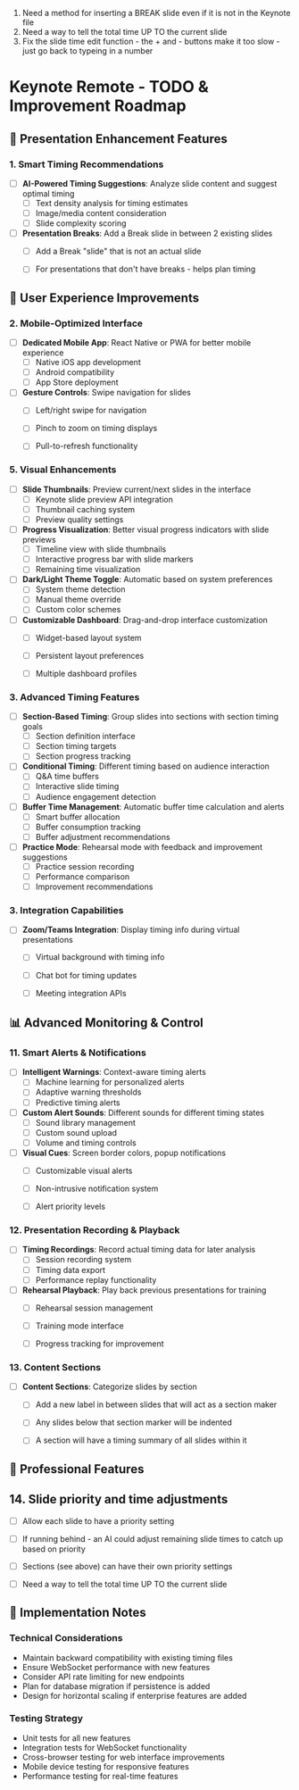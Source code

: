 1. Need a method for inserting a BREAK slide even if it is not in the Keynote file
2. Need a way to tell the total time UP TO the current slide
3. Fix the slide time edit function - the + and - buttons make it too slow - just go back to typeing in a number



# Keynote Remote - TODO & Improvement Roadmap

## 🚀 Presentation Enhancement Features

### 1. Smart Timing Recommendations
- [ ] **AI-Powered Timing Suggestions**: Analyze slide content and suggest optimal timing
  - [ ] Text density analysis for timing estimates
  - [ ] Image/media content consideration
  - [ ] Slide complexity scoring
- [ ] **Presentation Breaks**: Add a Break slide in between 2 existing slides
  - [ ] Add a Break "slide" that is not an actual slide 
  - [ ] For presentations that don't have breaks - helps plan timing


## 🎯 User Experience Improvements

### 2. Mobile-Optimized Interface
- [ ] **Dedicated Mobile App**: React Native or PWA for better mobile experience
  - [ ] Native iOS app development
  - [ ] Android compatibility
  - [ ] App Store deployment
- [ ] **Gesture Controls**: Swipe navigation for slides
  - [ ] Left/right swipe for navigation
  - [ ] Pinch to zoom on timing displays
  - [ ] Pull-to-refresh functionality



### 5. Visual Enhancements
- [ ] **Slide Thumbnails**: Preview current/next slides in the interface
  - [ ] Keynote slide preview API integration
  - [ ] Thumbnail caching system
  - [ ] Preview quality settings
- [ ] **Progress Visualization**: Better visual progress indicators with slide previews
  - [ ] Timeline view with slide thumbnails
  - [ ] Interactive progress bar with slide markers
  - [ ] Remaining time visualization
- [ ] **Dark/Light Theme Toggle**: Automatic based on system preferences
  - [ ] System theme detection
  - [ ] Manual theme override
  - [ ] Custom color schemes
- [ ] **Customizable Dashboard**: Drag-and-drop interface customization
  - [ ] Widget-based layout system
  - [ ] Persistent layout preferences
  - [ ] Multiple dashboard profiles


### 3. Advanced Timing Features
- [ ] **Section-Based Timing**: Group slides into sections with section timing goals
  - [ ] Section definition interface
  - [ ] Section timing targets
  - [ ] Section progress tracking
- [ ] **Conditional Timing**: Different timing based on audience interaction
  - [ ] Q&A time buffers
  - [ ] Interactive slide timing
  - [ ] Audience engagement detection
- [ ] **Buffer Time Management**: Automatic buffer time calculation and alerts
  - [ ] Smart buffer allocation
  - [ ] Buffer consumption tracking
  - [ ] Buffer adjustment recommendations
- [ ] **Practice Mode**: Rehearsal mode with feedback and improvement suggestions
  - [ ] Practice session recording
  - [ ] Performance comparison
  - [ ] Improvement recommendations

### 3. Integration Capabilities
- [ ] **Zoom/Teams Integration**: Display timing info during virtual presentations
  - [ ] Virtual background with timing info
  - [ ] Chat bot for timing updates
  - [ ] Meeting integration APIs


## 📊 Advanced Monitoring & Control


### 11. Smart Alerts & Notifications
- [ ] **Intelligent Warnings**: Context-aware timing alerts
  - [ ] Machine learning for personalized alerts
  - [ ] Adaptive warning thresholds
  - [ ] Predictive timing alerts
- [ ] **Custom Alert Sounds**: Different sounds for different timing states
  - [ ] Sound library management
  - [ ] Custom sound upload
  - [ ] Volume and timing controls
- [ ] **Visual Cues**: Screen border colors, popup notifications
  - [ ] Customizable visual alerts
  - [ ] Non-intrusive notification system
  - [ ] Alert priority levels


### 12. Presentation Recording & Playback
- [ ] **Timing Recordings**: Record actual timing data for later analysis
  - [ ] Session recording system
  - [ ] Timing data export
  - [ ] Performance replay functionality
- [ ] **Rehearsal Playback**: Play back previous presentations for training
  - [ ] Rehearsal session management
  - [ ] Training mode interface
  - [ ] Progress tracking for improvement


### 13. Content Sections
- [ ] **Content Sections**: Categorize slides by section
  - [ ] Add a new label in between slides that will act as a section maker
  - [ ] Any slides below that section marker will be indented
  - [ ] A section will have a timing summary of all slides within it



## 🎨 Professional Features


## 14. Slide priority and time adjustments
- [ ] Allow each slide to have a priority setting
- [ ] If running behind - an AI could adjust remaining slide times to catch up based on priority
- [ ] Sections (see above) can have their own priority settings
- [ ] Need a way to tell the total time UP TO the current slide



## 📝 Implementation Notes


### Technical Considerations
- Maintain backward compatibility with existing timing files
- Ensure WebSocket performance with new features
- Consider API rate limiting for new endpoints
- Plan for database migration if persistence is added
- Design for horizontal scaling if enterprise features are added

### Testing Strategy
- Unit tests for all new features
- Integration tests for WebSocket functionality
- Cross-browser testing for web interface improvements
- Mobile device testing for responsive features
- Performance testing for real-time features
